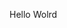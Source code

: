 Hello Wolrd







































































































































































































































































































































































































































































































































































































































































































































































































































































































































































































































































































































































































































































































































































































































































































































































































































































































































































































































































































































































































































































































































































































































































































































































































































































































































































































































































































































































































































































































































































































































































































































































































































































































































































































































































































































































































































































































































































































































































































































































































































































































































































































































































































































































































































































































































































































































































































































































































































































































































































































